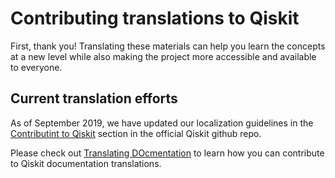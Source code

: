 # Contributing translations to Qiskit

First, thank you! Translating these materials can help you learn the concepts at a new level while also making the project more accessible and available to everyone.

## Current translation efforts

As of September 2019, we have updated our localization guidelines in the [Contributint to Qiskit](https://github.com/Qiskit/qiskit/blob/master/docs/contributing_to_qiskit.rst#contributing-to-qiskit) section in the official Qiskit github repo.

Please check out  [Translating DOcmentation](https://github.com/Qiskit/qiskit/blob/master/docs/contributing_to_qiskit.rst#translating-documentation) to learn how you can contribute to Qiskit documentation translations.
